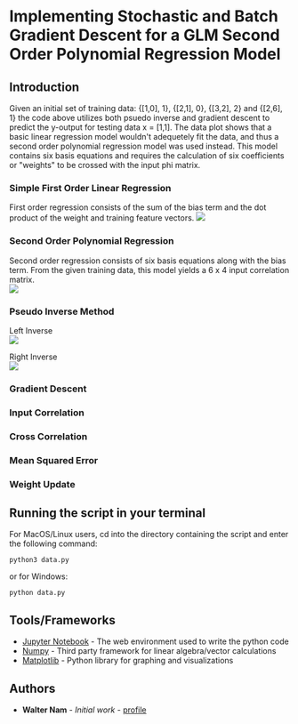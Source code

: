 # Implementing Stochastic and Batch Gradient Descent for a GLM Second Order Polynomial Regression Model 

## Introduction 

Given an initial set of training data: {[1,0], 1}, {[2,1], 0}, {[3,2], 2} and {[2,6], 1} the code above utilizes both psuedo inverse and gradient descent to predict the y-output for testing data x = [1,1]. The data plot shows that a basic linear regression model wouldn't adequetely fit the data, and thus a second order polynomial regression model was used instead. This model contains six basis equations and requires the calculation of six coefficients or "weights" to be crossed with the input phi matrix. 

### Simple First Order Linear Regression

First order regression consists of the sum of the bias term and the dot product of the weight and training feature vectors.
<img src="https://www.latex4technics.com/l4ttemp/r9qvo5.png?1586181594021" /> 

### Second Order Polynomial Regression

Second order regression consists of six basis equations along with the bias term. From the given training data, this model yields a 6 x 4 input correlation matrix.
<br/>
<img src="https://www.latex4technics.com/l4ttemp/r9qvo5.png?1586182059773" /> 

### Pseudo Inverse Method
Left Inverse
<br/>
<img src="https://www.latex4technics.com/l4ttemp/r9qvo5.png?1586182702985" /> 

Right Inverse
<br/>
<img src="https://www.latex4technics.com/l4ttemp/r9qvo5.png?1586182932826" />

### Gradient Descent

### Input Correlation

### Cross Correlation

### Mean Squared Error

### Weight Update

## Running the script in your terminal

For MacOS/Linux users, cd into the directory containing the script and enter the following command:
```
python3 data.py
```
or for Windows:
```
python data.py
```

## Tools/Frameworks

* [Jupyter Notebook](https://jupyter.org/) - The web environment used to write the python code
* [Numpy](https://numpy.org/) - Third party framework for linear algebra/vector calculations
* [Matplotlib](https://matplotlib.org/) - Python library for graphing and visualizations

## Authors

* **Walter Nam** - *Initial work* - [profile](https://github.com/wnam98)
